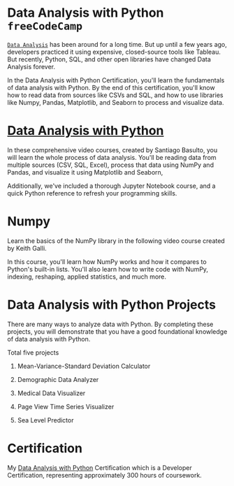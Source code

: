 # Data Analysis with Python `freeCodeCamp`

[`Data Analysis`](https://www.freecodecamp.org/learn/data-analysis-with-python/) has been around for a long time. But up until a few years ago, developers practiced it using expensive, closed-source tools like Tableau. But recently, Python, SQL, and other open libraries have changed Data Analysis forever.

In the Data Analysis with Python Certification, you'll learn the fundamentals of data analysis with Python. By the end of this certification, you'll know how to read data from sources like CSVs and SQL, and how to use libraries like Numpy, Pandas, Matplotlib, and Seaborn to process and visualize data.

# [Data Analysis with Python](https://www.freecodecamp.org/learn/data-analysis-with-python/)
In these comprehensive video courses, created by Santiago Basulto, you will learn the whole process of data analysis. You'll be reading data from multiple sources (CSV, SQL, Excel), process that data using NumPy and Pandas, and visualize it using Matplotlib and Seaborn,

Additionally, we've included a thorough Jupyter Notebook course, and a quick Python reference to refresh your programming skills.

# Numpy
Learn the basics of the NumPy library in the following video course created by Keith Galli.

In this course, you'll learn how NumPy works and how it compares to Python's built-in lists. You'll also learn how to write code with NumPy, indexing, reshaping, applied statistics, and much more.

# Data Analysis with Python Projects
There are many ways to analyze data with Python. By completing these projects, you will demonstrate that you have a good foundational knowledge of data analysis with Python.

Total five projects
1. Mean-Variance-Standard Deviation Calculator

2. Demographic Data Analyzer

3. Medical Data Visualizer

4. Page View Time Series Visualizer

5. Sea Level Predictor

# Certification
My [Data Analysis with Python](https://www.freecodecamp.org/certification/imamahasane/data-analysis-with-python-v7) Certification which is a Developer Certification, representing approximately 300 hours of coursework.


